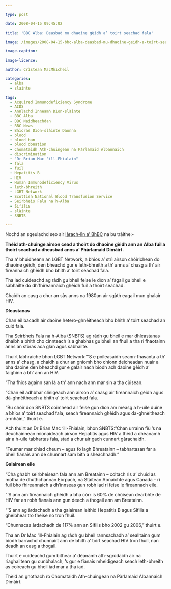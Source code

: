 ```yaml
---

type: post

date: 2008-04-15 09:45:02

title: 'BBC Alba: Deasbad mu dhaoine gèidh a’ toirt seachad fala'

image: /images/2008-04-15-bbc-alba-deasbad-mu-dhaoine-geidh-a-toirt-seachad-fala.jpg

image-caption:

image-licence:

author: Crìstean MacMhìcheil

categories:
  - alba
  - slainte

tags:
  - Acquired Immunodeficiency Syndrome
  - AIDS
  - Annlachd Inneamh Dìon-slàinte
  - BBC Alba
  - BBC Naidheachdan
  - BBC News
  - Bhìoras Dìon-slàinte Daonna
  - blood
  - blood ban
  - blood donation
  - Chomataidh Ath-chuingean na Pàrlamaid Albannaich
  - discrimination
  - "Dr Brian Mac 'ill-Fhialain"
  - fala
  - fuil
  - Hepatitis B
  - HIV
  - Human Immunodeficiency Virus
  - leth-bhreith
  - LGBT Network
  - Scottish National Blood Transfusion Service
  - Seirbheis Fala na h-Alba
  - Sifilis
  - slàinte
  - SNBTS

---
```


Nochd an sgeulachd seo air [làrach-lìn a&#8217; BhBC][1] na bu tràithe:-

**Thèid ath-chuinge airson cead a thoirt do dhaoine gèidh ann an Alba fuil a thoirt seachad a dheasbad anns a&#8217; Phàrlamaid Dimàirt.**

Tha a&#8217; bhuidheann an LGBT Network, a bhios a&#8217; strì airson chòirichean do dhaoine gèidh, den bheachd gur e leth-bhreith a th&#8217; anns a&#8217; chasg a th&#8217; air fireannaich ghèidh bho bhith a&#8217; toirt seachad fala.

<!--more-->

Tha iad cuideachd ag ràdh gu bheil feise le dìon a&#8217; fàgail gu bheil e sàbhailte do dh&#8217;fhireannaich ghèidh fuil a thoirt seachad.

Chaidh an casg a chur an sàs anns na 1980an air sgàth eagail mun ghalair HIV.

**Dleastanas**

Chan eil bacadh air daoine hetero-ghnèitheach bho bhith a&#8217; toirt seachad an cuid fala.

Tha Seirbheis Fala na h-Alba (SNBTS) ag ràdh gu bheil e mar dhleastanas dhaibh a bhith cho cinnteach &#8217;s a ghabhas gu bheil an fhuil a tha ri fhaotainn anns an stòras aca glan agus sàbhailte.

Thuirt labhraiche bhon LGBT Network:&#8221;&#8216;S e poileasaidh seann-fhasanta a th&#8217; anns a&#8217; chasg, a chaidh a chur an gnìomh bho chionn deicheadan nuair a bha daoine den bheachd gur e galair nach biodh ach daoine gèidh a&#8217; faighinn a bh&#8217; ann an HIV.

&#8220;Tha fhios againn san là a th&#8217; ann nach ann mar sin a tha cùisean.

&#8220;Chan eil adhbhar clinigeach ann airson a&#8217; chasg air fireannaich gèidh agus dà-ghnèitheach a bhith a&#8217; toirt seachad fala.

&#8220;Bu chòir don SNBTS coimhead air feise gun dìon am measg a h-uile duine a bhios a&#8217; toirt seachad fala, seach fireannaich ghèidh agus dà-ghnèitheach a-mhàin,&#8221; thuirt e.

Ach thuirt an Dr Brian Mac &#8216;ill-Fhialain, bhon SNBTS:&#8221;Chan urrainn fiù &#8217;s na deuchainnean mionaideach airson Hepatitis agus HIV a thèid a dhèanamh air a h-uile tabhartas fala, stad a chur air gach cunnart gàrachaidh.

&#8220;Feumar mar chiad cheum &#8211; agus fo lagh Bhreatainn &#8211; tabhartasan far a bheil fianais ann de chunnart sam bith a sheachnadh.&#8221;

**Galairean eile**

&#8220;Cha ghabh seirbheisean fala ann am Breatainn &#8211; coltach ris a&#8217; chuid as motha de dhùthchannan Eòrpach, na Stàitean Aonaichte agus Canada &#8211; ri fuil bho fhireannaich a dh&#8217;innseas gun robh iad ri feise le fireannach eile.

&#8220;&#8216;S ann am fireannaich ghèidh a bha còrr is 60% de chùisean dearbhte de HIV far an robh fianais ann gun deach a thogail ann am Breatainn.

&#8220;&#8216;S ann ag àrdachadh a tha galairean leithid Hepatitis B agus Sifilis a gheibhear tro fheise no tron fhuil.

&#8220;Chunnacas àrdachadh de 117% ann an Sifilis bho 2002 gu 2006,&#8221; thuirt e.

Tha an Dr Mac &#8216;ill-Fhialain ag ràdh gu bheil rannsachadh a&#8217; sealltainn gum biodh barrachd chunnairt ann de bhith a&#8217; toirt seachad HIV tron fhuil, nan deadh an casg a thogail.

Thuirt e cuideachd gum bithear a&#8217; dèanamh ath-sgrùdaidh air na riaghailtean gu cunbhalach, &#8217;s gur e fianais mheidigeach seach leth-bhreith as coireach gu bheil iad mar a tha iad.

Thèid an gnothach ro Chomataidh Ath-chuingean na Pàrlamaid Albannaich Dimàirt.

 [1]: http://www.bbc.co.uk/scotland/alba/naidheachdan/story/2008/04/080415_blood.shtml "Deasbad mu dhaoine gèidh a' toirt seachad fala"
